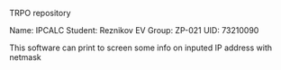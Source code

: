 TRPO repository

Name: IPCALC
Student: Reznikov EV
Group: ZP-021
UID: 73210090

This software can print to screen some info on inputed IP address with netmask
